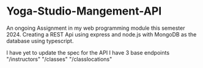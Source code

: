 # Yoga-Studio-Mangement-API
An ongoing Assignment in my web programming module this semester 2024.  Creating a REST Api using express and node.js with MongoDB as the database using typescript.

I have yet to update the spec for the API
I have 3 base endpoints
"/instructors"
"/classes"
"/classlocations"
